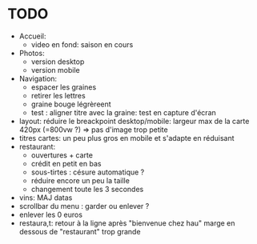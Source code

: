 # TODO
- Accueil:
    - video en fond: saison en cours
- Photos:
    - version desktop
    - version mobile
- Navigation:
    - espacer les graines
    - retirer les lettres
    - graine bouge légrèreent
    - test : aligner titre avec la graine: test en capture d'écran
- layout: réduire le breackpoint desktop/mobile: largeur max de la carte 420px (=800vw ?) => pas d'image trop petite
- titres cartes: un peu plus gros en mobile et s'adapte en réduisant 
- restaurant:
    - ouvertures + carte
    - crédit en petit en bas 
    - sous-tirtes : césure automatique ?
    - réduire encore un peu la taille
    - changement toute les 3 secondes
- vins: MAJ datas
- scrollbar du menu : garder ou enlever ?
- enlever les 0 euros
- restaura,t: retour à la ligne après "bienvenue chez hau"
marge en dessous de "restaurant" trop grande
